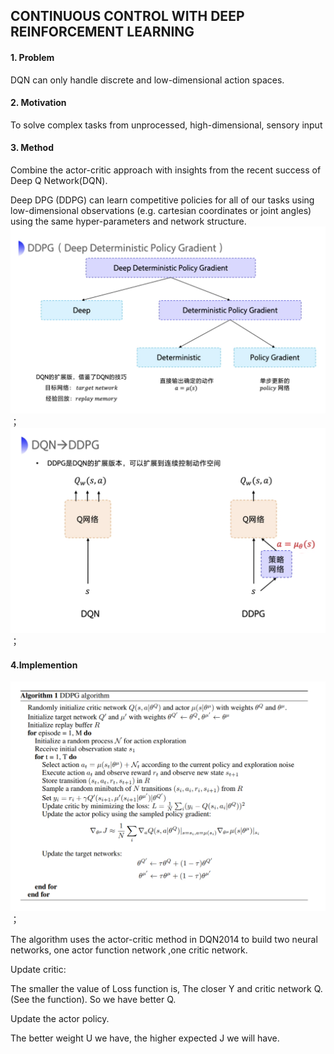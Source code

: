 ## CONTINUOUS CONTROL WITH DEEP REINFORCEMENT LEARNING

#### 1. Problem

DQN can only handle discrete and low-dimensional action spaces.

#### 2. Motivation

To solve complex tasks from unprocessed, high-dimensional, sensory input

#### 3. Method

Combine the actor-critic approach with insights from the recent success of Deep Q Network(DQN).

Deep DPG (DDPG) can learn competitive policies for all of
our tasks using low-dimensional observations (e.g. cartesian coordinates or joint angles) using the same hyper-parameters and network structure.
![image](https://github.com/XXXXX-HZ/Note-for-Key-Papers-in-Deep-RL/blob/main/img/3.7.2021/2.png)；
![image](https://github.com/XXXXX-HZ/Note-for-Key-Papers-in-Deep-RL/blob/main/img/3.7.2021/3.png)；
#### 4.Implemention

![image](https://github.com/XXXXX-HZ/Note-for-Key-Papers-in-Deep-RL/blob/main/img/3.7.2021/1.png)；


The algorithm uses the actor-critic method in DQN2014 to build two neural networks, one actor function network ,one critic network.

Update critic:

The smaller the value of Loss function is, The closer Y and critic network Q. (See the function). So we have better Q.

Update the actor policy.

The better weight U we have, the higher expected J we will have.



